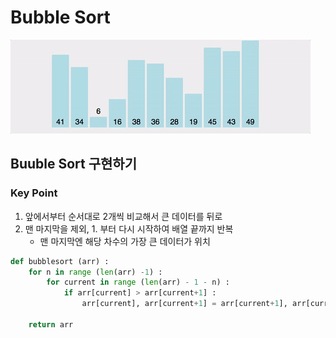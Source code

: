 # Bubble Sort
![img.png](gif_bubblesort.gif)
## Buuble Sort 구현하기
### Key Point
1. 앞에서부터 순서대로 2개씩 비교해서 큰 데이터를 뒤로
2. 맨 마지막을 제외, 1. 부터 다시 시작하여 배열 끝까지 반복
   - 맨 마지막엔 해당 차수의 가장 큰 데이터가 위치
```python
def bubblesort (arr) :
    for n in range (len(arr) -1) :
        for current in range (len(arr) - 1 - n) :
            if arr[current] > arr[current+1] :
                arr[current], arr[current+1] = arr[current+1], arr[current]

    return arr
```